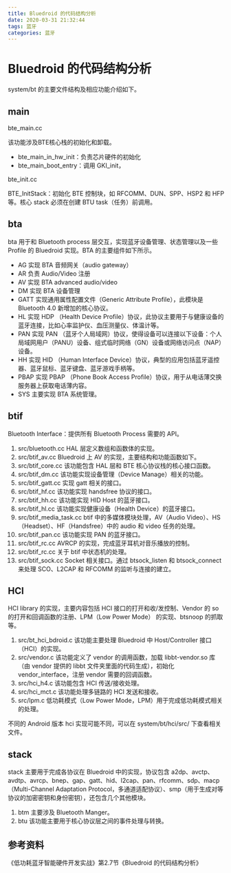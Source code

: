 ```yaml
---
title: Bluedroid 的代码结构分析
date: 2020-03-31 21:32:44
tags: 蓝牙
categories: 蓝牙
---
```


# Bluedroid 的代码结构分析

system/bt 的主要文件结构及相应功能介绍如下。

## main

bte_main.cc

该功能涉及BTE核心栈的初始化和卸载。

- bte_main_in_hw_init：负责芯片硬件的初始化
- bte_main_boot_entry：调用 GKI_init，

bte_init.cc

BTE_InitStack：初始化 BTE 控制块，如 RFCOMM、DUN、SPP、HSP2 和 HFP 等。核心 stack 必须在创建 BTU task（任务）前调用。

## bta

bta 用于和 Bluetooth process 层交互，实现蓝牙设备管理、状态管理以及一些 Profile 的 Bluedroid 实现。BTA 的主要组件如下所示。

- AG 实现 BTA 音频网关（audio gateway）
- AR 负责 Audio/Video 注册
- AV 实现 BTA advanced audio/video
- DM 实现 BTA 设备管理
- GATT 实现通用属性配置文件（Generic Attribute Profile），此模块是 Bluetooth 4.0 新增加的核心协议。
- HL 实现 HDP （Health Device Profile）协议，此协议主要用于与健康设备的蓝牙连接，比如心率监护仪、血压测量仪、体温计等。
- PAN 实现 PAN （蓝牙个人局域网）协议，使得设备可以连接以下设备：个人局域网用户（PANU）设备、组式临时网络（GN）设备或网络访问点（NAP）设备。
- HH 实现 HID （Human Interface Device）协议，典型的应用包括蓝牙遥控器、蓝牙鼠标、蓝牙键盘、蓝牙游戏手柄等。
- PBAP 实现 PBAP （Phone Book Access Profile）协议，用于从电话薄交换服务器上获取电话薄内容。
- SYS 主要实现 BTA 系统管理。

## btif

Bluetooth Interface：提供所有 Bluetooth Process 需要的 API。

1. src/bluetooth.cc HAL 层定义数组和函数体的实现。
2. src/btif_av.cc Bluedroid 上 AV 的实现，主要结构和功能函数如下。
3. src/btif_core.cc 该功能包含 HAL 层和 BTE 核心协议栈的核心接口函数。
4. src/btif_dm.cc 该功能实现设备管理（Device Manage）相关的功能。
5. src/btif_gatt.cc 实现 gatt 相关的接口。
6. src/btif_hf.cc 该功能实现 handsfree 协议的接口。
7. src/btif_hh.cc 该功能实现 HID Host 的蓝牙接口。
8. src/btif_hl.cc 该功能实现健康设备（Health Device）的蓝牙接口。
9. src/btif_media_task.cc btif 中的多媒体模块处理，AV（Audio Video）、HS（Headset）、HF（Handsfree）中的 audio 和 video 任务的处理。
10. src/btif_pan.cc 该功能实现 PAN 的蓝牙接口。
11. src/btif_rc.cc AVRCP 的实现，完成蓝牙耳机对音乐播放的控制。
12. src/btif_rc.cc 关于 btif 中状态机的处理。
13. src/btif_sock.cc Socket 相关接口。通过 btsock_listen 和 btsock_connect 来处理 SCO、L2CAP 和 RFCOMM 的监听与连接的建立。

## HCI

HCI library 的实现，主要内容包括 HCI 接口的打开和收/发控制、Vendor 的 so 的打开和回调函数的注册、LPM（Low Power Mode） 的实现、btsnoop 的抓取等。

1. src/bt_hci_bdroid.c 该功能主要处理 Bluedroid 中 Host/Controller 接口（HCI）的实现。
2. src/vendor.c 该功能定义了 vendor 的调用函数，加载 libbt-vendor.so 库（由 vendor 提供的 libbt 文件夹里面的代码生成），初始化 vendor_interface，注册 vendor 需要的回调函数。
3. src/hci_h4.c 该功能包含 HCI 传送/接收处理。
4. src/hci_mct.c 该功能处理多链路的 HCI 发送和接收。
5. src/lpm.c 低功耗模式（Low Power Mode，LPM）用于完成低功耗模式相关的处理。

不同的 Android 版本 hci 实现可能不同，可以在 system/bt/hci/src/ 下查看相关文件。

## stack

stack 主要用于完成各协议在 Bluedroid 中的实现，协议包含 a2dp、avctp、avdtp、avrcp、bnep、gap、gatt、hid、l2cap、pan、rfcomm、sdp、macp（Multi-Channel Adaptation Protocol，多通道适配协议）、smp（用于生成对等协议的加密密钥和身份密钥），还包含几个其他模块。

1. btm 主要涉及 Bluetooth Manger。
2. btu 该功能主要用于核心协议层之间的事件处理与转换。

## 参考资料

《低功耗蓝牙智能硬件开发实战》第2.7节《Bluedroid 的代码结构分析》
